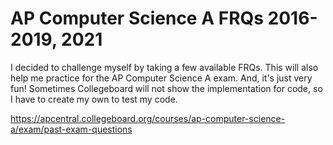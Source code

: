# AP Computer Science A FRQs 2016-2019, 2021

I decided to challenge myself by taking a few available FRQs. This will also help me practice for the AP Computer Science A exam. And, it's just very fun! Sometimes Collegeboard will not show the implementation for code, so I have to create my own to test my code.

https://apcentral.collegeboard.org/courses/ap-computer-science-a/exam/past-exam-questions
